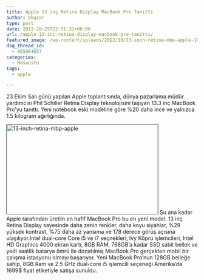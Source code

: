 ```yaml
---
title: Apple 13 inç Retina Display MacBook Pro Tanıttı
author: bkazar
type: post
date: 2012-10-25T12:51:31+00:00
url: /apple-13-inc-retina-display-macbook-pro-tanitti/
featured_image: /wp-content/uploads/2012/10/13-inch-retina-mbp-apple-100x100.jpg
dsq_thread_id:
  - 965064657
categories:
  - Masaüstü
tags:
  - apple

---
```

23 Ekim Salı günü yapılan Apple toplantısında, dünya pazarlama müdür yardımcısı Phil Schiller Retina Display teknolojisini taşıyan 13.3 inç MacBook Pro’yu tanıttı. Yeni notebook eski modeline göre %20 daha ince ve yalnızca 1.5 kilogram ağırlığında.

[<img class="aligncenter size-large wp-image-8748" title="13-inch-retina-mbp-apple" src="https://www.murekkep.org/wp-content/uploads/2012/10/13-inch-retina-mbp-apple-400x237.jpg" alt="13-inch-retina-mbp-apple" width="400" height="237" srcset="https://www.murekkep.org/wp-content/uploads/2012/10/13-inch-retina-mbp-apple-400x237.jpg 400w, https://www.murekkep.org/wp-content/uploads/2012/10/13-inch-retina-mbp-apple-50x29.jpg 50w, https://www.murekkep.org/wp-content/uploads/2012/10/13-inch-retina-mbp-apple-210x125.jpg 210w, https://www.murekkep.org/wp-content/uploads/2012/10/13-inch-retina-mbp-apple.jpg 618w" sizes="(max-width: 400px) 100vw, 400px" />]() Şu ana kadar Apple tarafından üretiln en hafif MacBook Pro bu en yeni model. 13 inç Retina Display sayesinde daha zenin renkler, daha koyu siyahlar, %29 yüksek kontrast, %75 daha az yansıma ve 178 derece görüş açısına ulaşılıyor.Intel dual-core Core i5 ve i7 seçnekleri, Ivy Köprü işlemcileri, Intel HD Graphics 4000 ekran kartı, 8GB RAM, 768GB’a kadar SSD sabit bellek ve yedi saatlik batarya ömrü ile donatılmış MacBook Pro gerçekten mobil bir çalışma istasyonu olmayı başarıyor. Yeni MacBook Pro’nun 128GB belleğe sahip, 8GB Ram ve 2.5 GHz dual-core i5 işlemcili seçeneği Amerika’da 1699$ fiyat etiketiyle satışa sunuldu.

&nbsp;